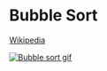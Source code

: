 # Bubble Sort
[Wikipedia](https://en.wikipedia.org/wiki/Quicksort)

[![Bubble sort gif](/bubble.gif)](https://nonvegan.github.io/bubble-sorting)
